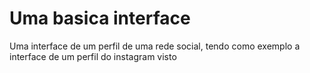 # Uma basica interface 
Uma interface de um perfil de uma rede social, tendo como exemplo a interface de um perfil do instagram visto 
